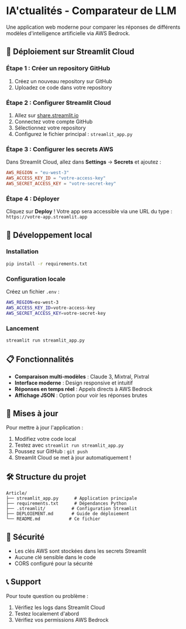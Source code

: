 # IA'ctualités - Comparateur de LLM

Une application web moderne pour comparer les réponses de différents modèles d'intelligence artificielle via AWS Bedrock.

## 🚀 Déploiement sur Streamlit Cloud

### Étape 1 : Créer un repository GitHub
1. Créez un nouveau repository sur GitHub
2. Uploadez ce code dans votre repository

### Étape 2 : Configurer Streamlit Cloud
1. Allez sur [share.streamlit.io](https://share.streamlit.io/)
2. Connectez votre compte GitHub
3. Sélectionnez votre repository
4. Configurez le fichier principal : `streamlit_app.py`

### Étape 3 : Configurer les secrets AWS
Dans Streamlit Cloud, allez dans **Settings** → **Secrets** et ajoutez :

```toml
AWS_REGION = "eu-west-3"
AWS_ACCESS_KEY_ID = "votre-access-key"
AWS_SECRET_ACCESS_KEY = "votre-secret-key"
```

### Étape 4 : Déployer
Cliquez sur **Deploy** ! Votre app sera accessible via une URL du type :
`https://votre-app.streamlit.app`

## 🔧 Développement local

### Installation
```bash
pip install -r requirements.txt
```

### Configuration locale
Créez un fichier `.env` :
```bash
AWS_REGION=eu-west-3
AWS_ACCESS_KEY_ID=votre-access-key
AWS_SECRET_ACCESS_KEY=votre-secret-key
```

### Lancement
```bash
streamlit run streamlit_app.py
```

## 📋 Fonctionnalités

- **Comparaison multi-modèles** : Claude 3, Mixtral, Pixtral
- **Interface moderne** : Design responsive et intuitif
- **Réponses en temps réel** : Appels directs à AWS Bedrock
- **Affichage JSON** : Option pour voir les réponses brutes

## 🔄 Mises à jour

Pour mettre à jour l'application :
1. Modifiez votre code local
2. Testez avec `streamlit run streamlit_app.py`
3. Poussez sur GitHub : `git push`
4. Streamlit Cloud se met à jour automatiquement !

## 🛠️ Structure du projet

```
Article/
├── streamlit_app.py      # Application principale
├── requirements.txt      # Dépendances Python
├── .streamlit/          # Configuration Streamlit
├── DEPLOIEMENT.md       # Guide de déploiement
└── README.md           # Ce fichier
```

## 🔐 Sécurité

- Les clés AWS sont stockées dans les secrets Streamlit
- Aucune clé sensible dans le code
- CORS configuré pour la sécurité

## 📞 Support

Pour toute question ou problème :
1. Vérifiez les logs dans Streamlit Cloud
2. Testez localement d'abord
3. Vérifiez vos permissions AWS Bedrock 